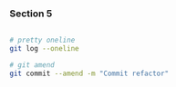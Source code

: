 ### Section 5

```sh

# pretty oneline
git log --oneline

# git amend
git commit --amend -m "Commit refactor"

```